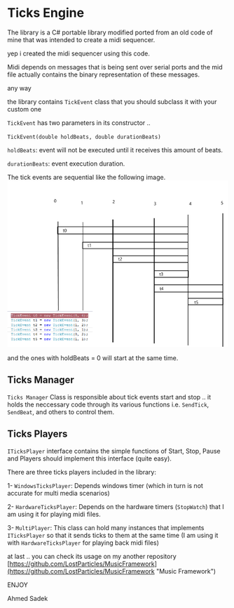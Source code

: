 # Ticks Engine #

The library is a C# portable library modified ported from an old code of mine that was intended to create a midi sequencer.

yep i created the midi sequencer using this code.

Midi depends on messages that is being sent over serial ports and the mid file actually contains the binary representation of these messages.

any way

the library contains `TickEvent` class that you should subclass it with your custom one

`TickEvent` has two parameters in its constructor ..

`TickEvent(double holdBeats, double durationBeats)`
 
`holdBeats`: event will not be executed until it receives this amount of beats.

`durationBeats`: event execution duration.

The tick events are sequential like the following image.
![](https://github.com/LostParticles/TicksEngine/blob/master/Documentation/TickEvents%20Planning.png)

and the ones with holdBeats = 0 will start at the same time.

## Ticks Manager ##
`Ticks Manager` Class is responsible about tick events start and stop .. it holds the neccessary code through its various functions i.e. `SendTick`, `SendBeat`, and others to control them. 

## Ticks Players ##
`ITicksPlayer`  interface contains the simple functions of Start, Stop, Pause and Players should implement this interface (quite easy).

There are three ticks players included in the library:
 
1- `WindowsTicksPlayer`: Depends windows timer (which in turn is not accurate for multi media scenarios)

2- `HardwareTicksPlayer`: Depends on the hardware timers (`StopWatch`) that I am using it for playing midi files.

3- `MultiPlayer`: This class can hold many instances that implements `ITicksPlayer` so that it sends ticks to them at the same time (I am using it with `HardwareTicksPlayer` for playing back midi files)  


at last .. you can check its usage on my another repository [https://github.com/LostParticles/MusicFramework](https://github.com/LostParticles/MusicFramework "Music Framework")


ENJOY

Ahmed Sadek